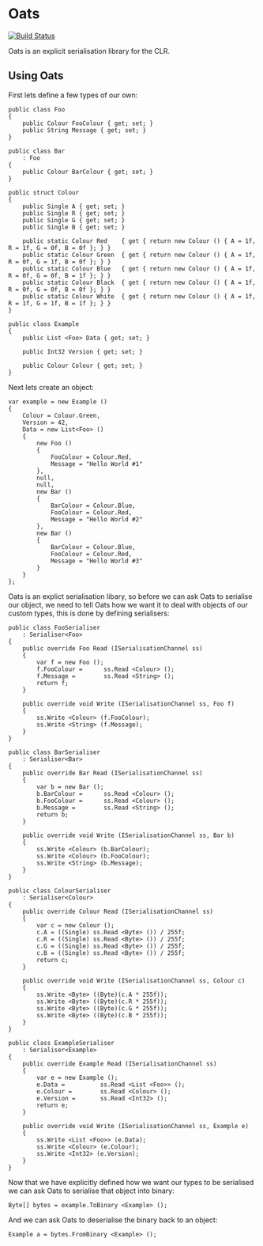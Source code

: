 # Oats

[![Build Status](https://travis-ci.org/sungiant/oats.png?branch=master)](https://travis-ci.org/sungiant/oats)

Oats is an explicit serialisation library for the CLR.



## Using Oats

First lets define a few types of our own:

    public class Foo
    {
        public Colour FooColour { get; set; }
        public String Message { get; set; }
    }

    public class Bar
        : Foo
    {
        public Colour BarColour { get; set; }
    }

    public struct Colour
    {
        public Single A { get; set; }
        public Single R { get; set; }
        public Single G { get; set; }
        public Single B { get; set; }

        public static Colour Red    { get { return new Colour () { A = 1f, R = 1f, G = 0f, B = 0f }; } }
        public static Colour Green  { get { return new Colour () { A = 1f, R = 0f, G = 1f, B = 0f }; } }
        public static Colour Blue   { get { return new Colour () { A = 1f, R = 0f, G = 0f, B = 1f }; } }
        public static Colour Black  { get { return new Colour () { A = 1f, R = 0f, G = 0f, B = 0f }; } }
        public static Colour White  { get { return new Colour () { A = 1f, R = 1f, G = 1f, B = 1f }; } }
    }

    public class Example
    {
        public List <Foo> Data { get; set; }

        public Int32 Version { get; set; }

        public Colour Colour { get; set; }
    }

Next lets create an object:

    var example = new Example ()
    {
        Colour = Colour.Green,
        Version = 42,
        Data = new List<Foo> ()
        {
            new Foo ()
            {
                FooColour = Colour.Red,
                Message = "Hello World #1"
            },
            null,
            null,
            new Bar ()
            {
                BarColour = Colour.Blue,
                FooColour = Colour.Red,
                Message = "Hello World #2"
            },
            new Bar ()
            {
                BarColour = Colour.Blue,
                FooColour = Colour.Red,
                Message = "Hello World #3"
            }
        }
    };

Oats is an explict serialisation libary, so before we can ask Oats to serialise our object, we need to tell Oats how we want it to deal with objects of our custom types, this is done by defining serialisers:

    public class FooSerialiser
        : Serialiser<Foo>
    {
        public override Foo Read (ISerialisationChannel ss)
        {
            var f = new Foo ();
            f.FooColour =      ss.Read <Colour> ();
            f.Message =        ss.Read <String> ();
            return f;
        }

        public override void Write (ISerialisationChannel ss, Foo f)
        {
            ss.Write <Colour> (f.FooColour);
            ss.Write <String> (f.Message);
        }
    }

    public class BarSerialiser
        : Serialiser<Bar>
    {
        public override Bar Read (ISerialisationChannel ss)
        {
            var b = new Bar ();
            b.BarColour =      ss.Read <Colour> ();
            b.FooColour =      ss.Read <Colour> ();
            b.Message =        ss.Read <String> ();
            return b;
        }

        public override void Write (ISerialisationChannel ss, Bar b)
        {
            ss.Write <Colour> (b.BarColour);
            ss.Write <Colour> (b.FooColour);
            ss.Write <String> (b.Message);
        }
    }

    public class ColourSerialiser
        : Serialiser<Colour>
    {
        public override Colour Read (ISerialisationChannel ss)
        {
            var c = new Colour ();
            c.A = ((Single) ss.Read <Byte> ()) / 255f;
            c.R = ((Single) ss.Read <Byte> ()) / 255f;
            c.G = ((Single) ss.Read <Byte> ()) / 255f;
            c.B = ((Single) ss.Read <Byte> ()) / 255f;
            return c;
        }

        public override void Write (ISerialisationChannel ss, Colour c)
        {
            ss.Write <Byte> ((Byte)(c.A * 255f));
            ss.Write <Byte> ((Byte)(c.R * 255f));
            ss.Write <Byte> ((Byte)(c.G * 255f));
            ss.Write <Byte> ((Byte)(c.B * 255f));
        }
    }

    public class ExampleSerialiser
        : Serialiser<Example>
    {
        public override Example Read (ISerialisationChannel ss)
        {
            var e = new Example ();
            e.Data =          ss.Read <List <Foo>> ();
            e.Colour =        ss.Read <Colour> ();
            e.Version =       ss.Read <Int32> ();
            return e;
        }

        public override void Write (ISerialisationChannel ss, Example e)
        {
            ss.Write <List <Foo>> (e.Data);
            ss.Write <Colour> (e.Colour);
            ss.Write <Int32> (e.Version);
        }
    }

Now that we have explicitly defined how we want our types to be serialised we can ask Oats to serialise that object into binary:

    Byte[] bytes = example.ToBinary <Example> ();

And we can ask Oats to deserialise the binary back to an object:

    Example a = bytes.FromBinary <Example> ();

